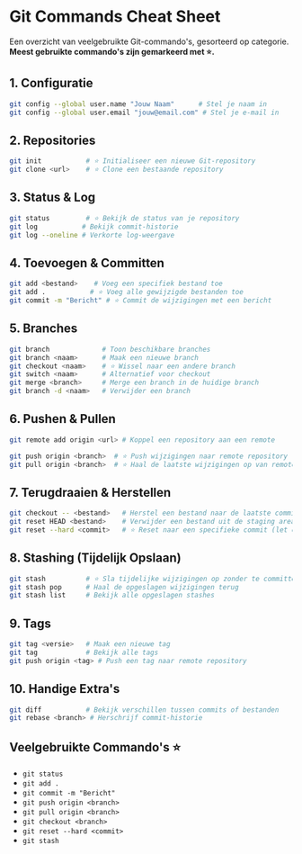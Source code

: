 # Git Commands Cheat Sheet

Een overzicht van veelgebruikte Git-commando's, gesorteerd op categorie. **Meest gebruikte commando's zijn gemarkeerd met ⭐.**

## 1. Configuratie
```bash
git config --global user.name "Jouw Naam"      # Stel je naam in
git config --global user.email "jouw@email.com" # Stel je e-mail in
```

## 2. Repositories
```bash
git init           # ⭐ Initialiseer een nieuwe Git-repository
git clone <url>    # ⭐ Clone een bestaande repository
```

## 3. Status & Log
```bash
git status         # ⭐ Bekijk de status van je repository
git log           # Bekijk commit-historie
git log --oneline # Verkorte log-weergave
```

## 4. Toevoegen & Committen
```bash
git add <bestand>    # Voeg een specifiek bestand toe
git add .           # ⭐ Voeg alle gewijzigde bestanden toe
git commit -m "Bericht" # ⭐ Commit de wijzigingen met een bericht
```

## 5. Branches
```bash
git branch             # Toon beschikbare branches
git branch <naam>      # Maak een nieuwe branch
git checkout <naam>    # ⭐ Wissel naar een andere branch
git switch <naam>      # Alternatief voor checkout
git merge <branch>     # Merge een branch in de huidige branch
git branch -d <naam>   # Verwijder een branch
```

## 6. Pushen & Pullen
```bash
git remote add origin <url> # Koppel een repository aan een remote

git push origin <branch>  # ⭐ Push wijzigingen naar remote repository
git pull origin <branch>  # ⭐ Haal de laatste wijzigingen op van remote repository
```

## 7. Terugdraaien & Herstellen
```bash
git checkout -- <bestand>   # Herstel een bestand naar de laatste commit
git reset HEAD <bestand>    # Verwijder een bestand uit de staging area
git reset --hard <commit>   # ⭐ Reset naar een specifieke commit (let op: wijzigingen gaan verloren!)
```

## 8. Stashing (Tijdelijk Opslaan)
```bash
git stash          # ⭐ Sla tijdelijke wijzigingen op zonder te committen
git stash pop      # Haal de opgeslagen wijzigingen terug
git stash list     # Bekijk alle opgeslagen stashes
```

## 9. Tags
```bash
git tag <versie>   # Maak een nieuwe tag
git tag            # Bekijk alle tags
git push origin <tag> # Push een tag naar remote repository
```

## 10. Handige Extra's
```bash
git diff           # Bekijk verschillen tussen commits of bestanden
git rebase <branch> # Herschrijf commit-historie
```

## Veelgebruikte Commando's ⭐
- `git status`
- `git add .`
- `git commit -m "Bericht"`
- `git push origin <branch>`
- `git pull origin <branch>`
- `git checkout <branch>`
- `git reset --hard <commit>`
- `git stash`
